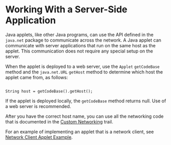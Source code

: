 
# Working With a Server-Side Application 

Java applets, like other Java programs, can use the API defined in the `java.net` package to communicate across the network. A Java applet can communicate with server applications that run on the same host as the applet. This communication does not require any special setup on the server.

When the applet is deployed to a web server, use the `Applet` `getCodeBase` method and the `java.net.URL` `getHost` method to determine which host the applet came from, as follows:

```

String host = getCodeBase().getHost();

```

If the applet is deployed locally, the `getCodeBase` method returns null. Use of a web server is recommended.

After you have the correct host name, you can use all the networking code that is documented in the 
[Custom Networking](../../networking/index.html) trail.

For an example of implementing an applet that is a network client, see 
[Network Client Applet Example](clientExample.html).
